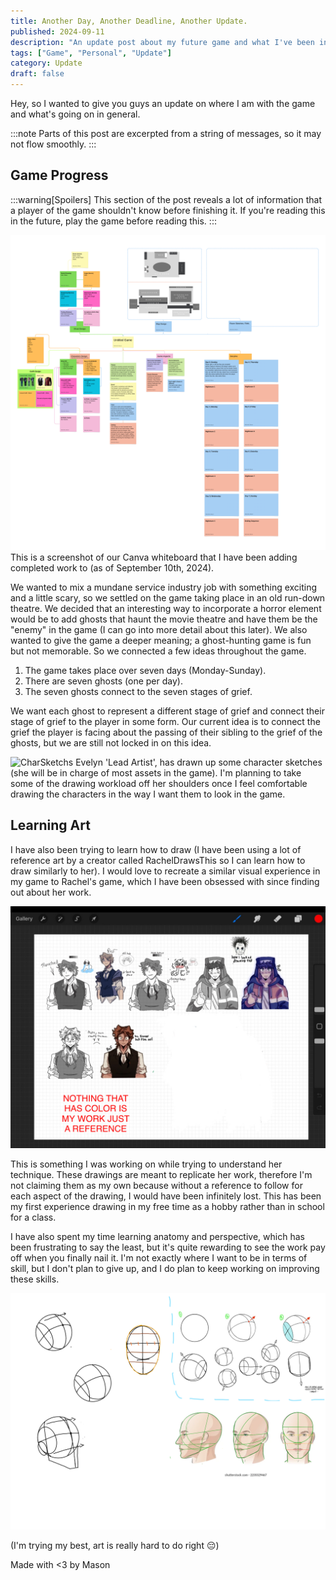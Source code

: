 ```yaml
---
title: Another Day, Another Deadline, Another Update.
published: 2024-09-11
description: "An update post about my future game and what I've been into recently"
tags: ["Game", "Personal", "Update"]
category: Update
draft: false
---
```


Hey, so I wanted to give you guys an update on where I am with the game and what's going on in general.

:::note
Parts of this post are excerpted from a string of messages, so it may not flow smoothly.
:::

## Game Progress

:::warning[Spoilers]
This section of the post reveals a lot of information that a player of the game shouldn't know before finishing it. If you're reading this in the future, play the game before reading this.
:::

![CanvaScreenshot](https://github.com/11ason/Sitefiles/blob/main/game-plan-whiteboard-v1.PNG?raw=true)
This is a screenshot of our Canva whiteboard that I have been adding completed work to (as of September 10th, 2024).

We wanted to mix a mundane service industry job with something exciting and a little scary, so we settled on the game taking place in an old run-down theatre. We decided that an interesting way to incorporate a horror element would be to add ghosts that haunt the movie theatre and have them be the "enemy" in the game (I can go into more detail about this later). We also wanted to give the game a deeper meaning; a ghost-hunting game is fun but not memorable. So we connected a few ideas throughout the game.

1. The game takes place over seven days (Monday-Sunday).
2. There are seven ghosts (one per day).
3. The seven ghosts connect to the seven stages of grief.

We want each ghost to represent a different stage of grief and connect their stage of grief to the player in some form. Our current idea is to connect the grief the player is facing about the passing of their sibling to the grief of the ghosts, but we are still not locked in on this idea.

![CharSketchs](https://raw.githubusercontent.com/11ason/Sitefiles/main/IMG_7294.HEIC)
Evelyn 'Lead Artist', has drawn up some character sketches (she will be in charge of most assets in the game). I'm planning to take some of the drawing workload off her shoulders once I feel comfortable drawing the characters in the way I want them to look in the game.

## Learning Art

I have also been trying to learn how to draw (I have been using a lot of reference art by a creator called RachelDrawsThis so I can learn how to draw similarly to her). I would love to recreate a similar visual experience in my game to Rachel's game, which I have been obsessed with since finding out about her work.

![Drawings](https://github.com/11ason/Sitefiles/blob/main/drawings-290173.jpg?raw=true)

This is something I was working on while trying to understand her technique. These drawings are meant to replicate her work, therefore I'm not claiming them as my own because without a reference to follow for each aspect of the drawing, I would have been infinitely lost. This has been my first experience drawing in my free time as a hobby rather than in school for a class.

I have also spent my time learning anatomy and perspective, which has been frustrating to say the least, but it's quite rewarding to see the work pay off when you finally nail it. I'm not exactly where I want to be in terms of skill, but I don't plan to give up, and I do plan to keep working on improving these skills.

![headshapesandperspective](https://github.com/11ason/Sitefiles/blob/main/head-shapes:perspective_Artwork.png?raw=true)

(I'm trying my best, art is really hard to do right 😔)

Made with <3 by Mason
